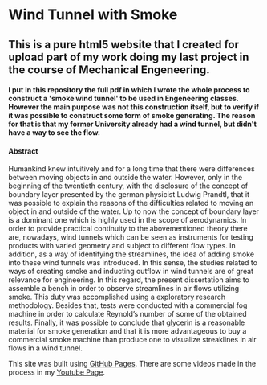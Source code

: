# Wind Tunnel with Smoke

## This is a pure html5 website that I created for upload part of my work doing my last project in the course of Mechanical Engeneering.

#### I put in this repository the full pdf in which I wrote the whole process to construct a 'smoke wind tunnel' to be used in Engeneering classes. However the main purpose was not this construction itself, but to verify if it was possible to construct some form of smoke generating. The reason for that is that my former University already had a wind tunnel, but didn't have a way to see the flow.

#### Abstract

Humankind knew intuitively and for a long time that there were differences between moving objects in and outside the water. However, only in the beginning of the twentieth century, with the disclosure of the concept of boundary layer presented by the german physicist Ludwig Prandtl, that it was possible to explain the reasons of the difficulties related to moving an object in and outside of the water. Up to now the concept of boundary layer is a dominant one which is highly used in the scope of aerodynamics. In order to provide practical continuity to the abovementioned theory there are, nowadays, wind tunnels which can be seen as instruments for testing products with varied geometry and subject to different flow types. In addition, as a way of identifying the streamlines, the idea of adding smoke into these wind tunnels was introduced. In this sense, the studies related to ways of creating smoke and inducting outflow in wind tunnels are of great relevance for engineering. In this regard, the present dissertation aims to assemble a bench in order to observe streamlines in air flows utilizing smoke. This duty was accomplished using a exploratory research methodology. Besides that, tests were conducted with a commercial fog machine in order to calculate Reynold’s number of some of the obtained results. Finally, it was possible to conclude that glycerin is a reasonable material for smoke generation and that it is more advantageous to buy a commercial smoke machine than produce one to visualize streaklines in air flows in a wind tunnel.


This site was built using [GitHub Pages](https://manfrin92.github.io/windTunnel/).
There are some videos made in the process in my [Youtube Page](https://www.youtube.com/watch?v=-vSmKvxck2A&list=PLtm1H290Jxz1lnML41ECOZmhYzVpsucOK).

